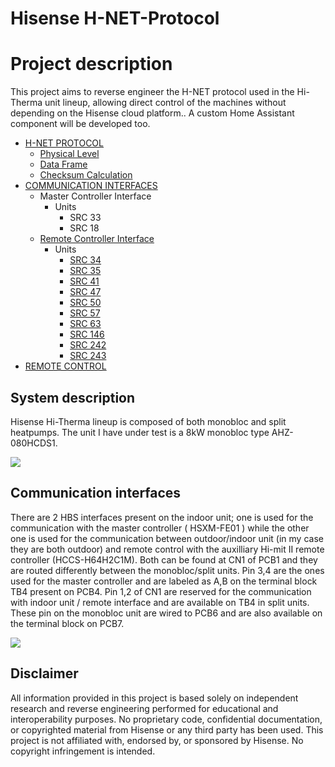 # Hisense H-NET-Protocol

# Project description 
This project aims to reverse engineer the H-NET protocol used in the Hi-Therma unit lineup, allowing direct control of the machines without depending on the Hisense cloud platform.. A custom Home Assistant component will be developed too.

* [H-NET PROTOCOL](docs/H-NET_PROTOCOL.md)
  * [Physical Level](docs/H-NET_PROTOCOL.md#physical-level) 
  * [Data Frame](docs/H-NET_PROTOCOL.md#data-frame)
  * [Checksum Calculation](docs/H-NET_PROTOCOL.md#data-frame)
* [COMMUNICATION INTERFACES](docs/COMMUNICATION_INTERFACES.md)
  * Master Controller Interface
    * Units
      * SRC 33
      * SRC 18
  * [Remote Controller Interface](docs/Remote_controller_interface.md)
    * Units
      * [SRC 34](docs/Remote_controller_interface.md#address-34)
      * [SRC 35](docs/Remote_controller_interface.md#address-35)
      * [SRC 41](docs/Remote_controller_interface.md#address-41)
      * [SRC 47](docs/Remote_controller_interface.md#address-47)
      * [SRC 50](docs/Remote_controller_interface.md#address-50)
      * [SRC 57](docs/Remote_controller_interface.md#address-57)
      * [SRC 63](docs/Remote_controller_interface.md#address-63)
      * [SRC 146](docs/Remote_controller_interface.md#address-146)
      * [SRC 242](docs/Remote_controller_interface.md#address-242)
      * [SRC 243](docs/Remote_controller_interface.md#address-243)
* [REMOTE CONTROL](docs/REMOTE_CONTROL.md)

## System description

Hisense Hi-Therma lineup is composed of both monobloc and split heatpumps. The unit I have under test is a 8kW monobloc type AHZ-080HCDS1.

![](https://climaconvenienza.it/cdn/shop/files/immagine-1-pompa-di-calore-reversibile-monoblocco-hisense-hi-terma-ahz-080hcds1-r-32-wi-fi-optional-con-comando-incluso_grande.jpg?v=1750325295)

## Communication interfaces

There are 2 HBS interfaces present on the indoor unit; one is used for the communication with the master controller ( HSXM-FE01 ) while the other one is used for the communication between outdoor/indoor unit (in my case they are both outdoor) and remote control with the auxilliary Hi-mit II remote controller (HCCS-H64H2C1M). Both can be found at CN1 of PCB1 and they are routed differently between the monobloc/split units. Pin 3,4 are the ones used for the master controller and are labeled as A,B on the terminal block TB4 present on PCB4. Pin 1,2 of CN1 are reserved for the communication with indoor unit / remote interface and are available on TB4 in split units. These pin on the monobloc unit are wired to PCB6 and are also available on the terminal block on PCB7.

![](clipboard-202508020131-gnawr.png)

## Disclaimer
All information provided in this project is based solely on independent research and reverse engineering performed for educational and interoperability purposes.
No proprietary code, confidential documentation, or copyrighted material from Hisense or any third party has been used.
This project is not affiliated with, endorsed by, or sponsored by Hisense.
No copyright infringement is intended.
